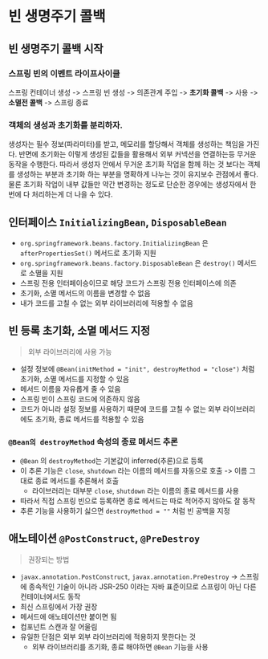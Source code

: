 # 빈 생명주기 콜백

## 빈 생명주기 콜백 시작

### 스프링 빈의 이벤트 라이프사이클

스프링 컨테이너 생성 -> 스프링 빈 생성 -> 의존관계 주입 -> **초기화 콜백** -> 사용 -> **소멸전 콜백** -> 스프링 종료

### 객체의 생성과 초기화를 분리하자.

생성자는 필수 정보(파라미터)를 받고, 메모리를 할당해서 객체를 생성하는 책임을 가진다. 반면에 초기화는 이렇게 생성된 값들을 활용해서 외부 커넥션을 연결하는등 무거운 동작을 수행한다. 따라서 생성자 안에서 무거운 초기화 작업을 함께 하는 것 보다는 객체를 생성하는 부분과 초기화 하는 부분을 명확하게 나누는 것이 유지보수 관점에서 좋다. 물론 초기화 작업이 내부 값들만 약간 변경하는 정도로 단순한 경우에는 생성자에서 한번에 다 처리하는게 더 나을 수 있다.

## 인터페이스 `InitializingBean`, `DisposableBean`

- `org.springframework.beans.factory.InitializingBean` 은 `afterPropertiesSet()` 메서드로 초기화 지원
- `org.springframework.beans.factory.DisposableBean` 은 `destroy()` 메서드로 소멸을 지원
- 스프링 전용 인터페이승이므로 해당 코드가 스프링 전용 인터페이스에 의존
- 초기화, 소멸 메서드의 이름을 변경할 수 없음
- 내가 코드를 고칠 수 없는 외부 라이브러리에 적용할 수 없음

## 빈 등록 초기화, 소멸 메서드 지정

> 외부 라이브러리에 사용 가능

- 설정 정보에 `@Bean(initMethod = "init", destroyMethod = "close")` 처럼 초기화, 소멸 메서드를 지정할 수 있음
- 메서드 이름을 자유롭게 줄 수 있음
- 스프링 빈이 스프링 코드에 의존하지 않음
- 코드가 아니라 설정 정보를 사용하기 때문에 코드를 고칠 수 없는 외부 라이브러리에도 초기화, 종료 메서드를 적용할 수 있음

### `@Bean의 destroyMethod` 속성의 종료 메서드 추론

- `@Bean` 의 `destroyMethod`는 기본값이 inferred(추론)으로 등록
- 이 추론 기능은 `close`, `shutdown` 라는 이름의 메서드를 자동으로 호출 -> 이름 그대로 종료 메서드를 추론해서 호출
  - 라이브러리는 대부분 `close`, `shutdown` 라는 이름의 종료 메서드를 사용
- 따라서 직접 스프링 빈으로 등록하면 종료 메서드는 따로 적어주지 않아도 잘 동작
- 추론 기능을 사용하기 싫으면 `destroyMethod = ""` 처럼 빈 공백을 지정

## 애노테이션 `@PostConstruct`, `@PreDestroy`

> 권장되는 방법

- `javax.annotation.PostConstruct`, `javax.annotation.PreDestroy` -> 스프링에 종속적인 기술이 아니라 JSR-250 이라는 자바 표준이므로 스프링이 아닌 다른 컨테이너에서도 동작
- 최신 스프링에서 가장 권장
- 메서드에 애노테이션만 붙이면 됨
- 컴포넌트 스캔과 잘 어울림
- 유일한 단점은 외부 외부 라이브러리에 적용하지 못한다는 것
  - 외부 라이브러리를 초기화, 종료 해야하면 `@Bean` 기능을 사용
